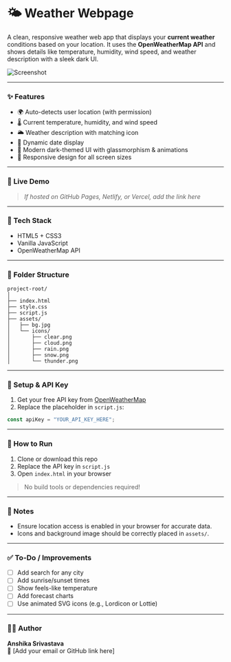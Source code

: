 
# 🌤️ Weather Webpage

A clean, responsive weather web app that displays your **current weather** conditions based on your location. It uses the **OpenWeatherMap API** and shows details like temperature, humidity, wind speed, and weather description with a sleek dark UI.

![Screenshot](assets/screenshot.png) <!-- Optional: Add your screenshot here -->

---

### ✨ Features

- 🌍 Auto-detects user location (with permission)
- 🌡️ Current temperature, humidity, and wind speed
- 🌥️ Weather description with matching icon
- 📅 Dynamic date display
- 💎 Modern dark-themed UI with glassmorphism & animations
- 📱 Responsive design for all screen sizes

---

### 🚀 Live Demo

> _If hosted on GitHub Pages, Netlify, or Vercel, add the link here_

---

### 🔧 Tech Stack

- HTML5 + CSS3
- Vanilla JavaScript
- OpenWeatherMap API

---

### 📁 Folder Structure

```
project-root/
│
├── index.html
├── style.css
├── script.js
├── assets/
│   ├── bg.jpg
│   └── icons/
│       ├── clear.png
│       ├── cloud.png
│       ├── rain.png
│       ├── snow.png
│       └── thunder.png
```

---

### 🔑 Setup & API Key

1. Get your free API key from [OpenWeatherMap](https://openweathermap.org/api)
2. Replace the placeholder in `script.js`:

```javascript
const apiKey = "YOUR_API_KEY_HERE";
```

---

### 🧪 How to Run

1. Clone or download this repo
2. Replace the API key in `script.js`
3. Open `index.html` in your browser

> No build tools or dependencies required!

---

### 📌 Notes

- Ensure location access is enabled in your browser for accurate data.
- Icons and background image should be correctly placed in `assets/`.

---

### ✅ To-Do / Improvements

- [ ] Add search for any city
- [ ] Add sunrise/sunset times
- [ ] Show feels-like temperature
- [ ] Add forecast charts
- [ ] Use animated SVG icons (e.g., Lordicon or Lottie)

---

### 🧑‍💻 Author

**Anshika Srivastava**  
📧 [Add your email or GitHub link here]
